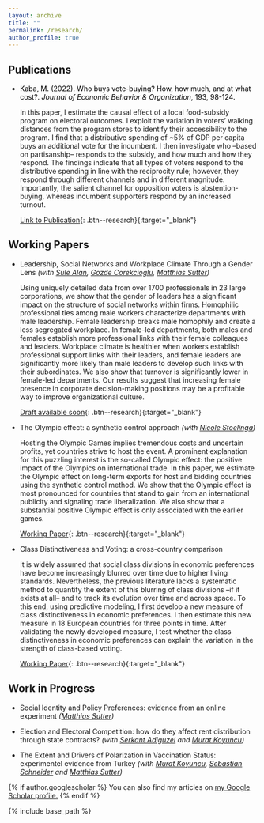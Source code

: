 ```yaml
---
layout: archive
title: ""
permalink: /research/
author_profile: true
---
```



## Publications

* <span style="color:black"> Kaba, M. (2022). Who buys vote-buying? How, how much, and at what cost?. *Journal of Economic Behavior & Organization*, 193, 98-124. </span>

	In this paper, I estimate the causal effect of a local food-subsidy program on electoral outcomes. I exploit the variation in voters’ walking distances from the program stores to identify their accessibility to the program. I find that a distributive spending of ~5% of GDP per capita buys an additional vote for the incumbent. I then investigate who –based on partisanship– responds to the subsidy, and how much and how they respond. The findings indicate that all types of voters respond to the distributive spending in line with the reciprocity rule; however, they respond through different channels and in different magnitude. Importantly, the salient channel for opposition voters is abstention-buying, whereas incumbent supporters respond by an increased turnout.

	[Link to Publication](https://www.sciencedirect.com/science/article/abs/pii/S0167268121004704){: .btn--research}{:target="_blank"}

## Working Papers

* Leadership, Social Networks and Workplace Climate Through a Gender Lens
	*(with [Sule Alan](https://sulealan.com/), [Gozde Corekcioglu](https://www.gozdecorekcioglu.com), [Matthias Sutter](https://www.coll.mpg.de/matthias-sutter))*
	
	Using uniquely detailed data from over 1700 professionals in 23 large corporations, we show that the gender of leaders has a significant impact on the structure of social networks within firms. Homophilic professional ties among male workers characterize departments with male leadership. Female leadership breaks male homophily and create a less segregated workplace. In female-led departments, both males and females establish more professional links with their female colleagues and leaders.  Workplace climate is healthier when workers establish professional support links with their leaders, and female leaders are significantly more likely than male leaders to develop such links with their subordinates. We also show that turnover is significantly lower in female-led departments. Our results suggest that increasing female presence in corporate decision-making positions may be a profitable way to improve organizational culture.
	
	[Draft available soon](){: .btn--research}{:target="_blank"}
	
* The Olympic effect: a synthetic control approach
	*(with [Nicole Stoelinga](https://www.nicolestoelinga.com/home))*
	
	Hosting the Olympic Games implies tremendous costs and uncertain profits, yet countries strive to host the event. A prominent explanation for this puzzling interest is the so-called Olympic effect: the positive impact of the Olympics on international trade. In this paper, we estimate the Olympic effect on long-term exports for host and bidding countries using the synthetic control method. We show that the Olympic effect is most pronounced for countries that stand to gain from an international publicity and signaling trade liberalization. We also show that a substantial positive Olympic effect is only associated with the earlier games.	
	
	[Working Paper](/files/The_Olympic_Effect_June_2022.pdf){: .btn--research}{:target="_blank"}
	
* Class Distinctiveness and Voting: a cross-country comparison
	
	It is widely assumed that social class divisions in economic preferences have become increasingly blurred over time due to higher living standards. Nevertheless, the previous literature lacks a systematic method to quantify the extent of this blurring of class divisions –if it exists at all– and to track its evolution over time and across space. To this end, using predictive modeling, I first develop a new measure of class distinctiveness in economic preferences. I then estimate this new measure in 18 European countries for three points in time. After validating the newly developed measure, I test whether the class distinctiveness in economic preferences can explain the variation in the strength of class-based voting.
	
	[Working Paper](/files/Class_voting_paper.pdf){: .btn--research}{:target="_blank"}

## Work in Progress
	
* Social Identity and Policy Preferences: evidence from an online experiment
	*([Matthias Sutter](https://www.coll.mpg.de/matthias-sutter))*
	
* Election and Electoral Competition: how do they affect rent distribution through state contracts?
	*(with [Serkant Adiguzel](https://serkantadiguzel.com/) and [Murat Koyuncu](https://academics.boun.edu.tr/mkoyuncu/))*

* The Extent and Drivers of Polarization in Vaccination Status: experimentel evidence from Turkey 
	*(with [Murat Koyuncu](https://academics.boun.edu.tr/mkoyuncu/), [Sebastian Schneider](https://sebastianoschneider.com/) and [Matthias Sutter](https://www.coll.mpg.de/matthias-sutter))*

{% if author.googlescholar %}
  You can also find my articles on <u><a href="{{author.googlescholar}}">my Google Scholar profile</a>.</u>
{% endif %}

{% include base_path %}

<!--- {% for post in site.publications reversed %}
  {% include archive-single.html %}
{% endfor %} --->


